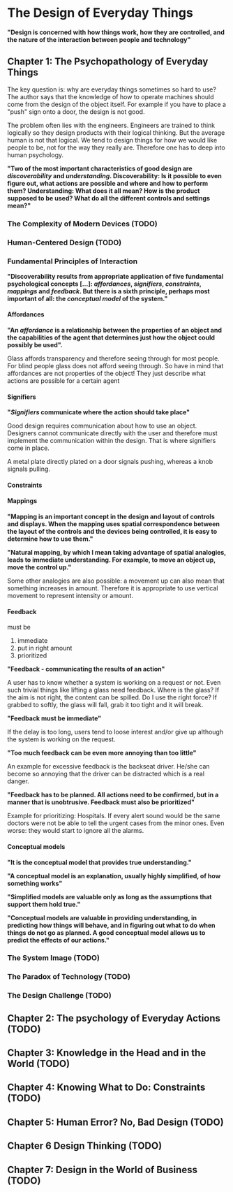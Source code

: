 # The Design of Everyday Things

__"Design is concerned with how things work, how they are controlled, and the nature of the interaction between people and technology"__

## Chapter 1: The Psychopathology of Everyday Things

The key question is: why are everyday things sometimes so hard to use? The author says that the knowledge of how to operate machines should come from the design of the object itself. For example if you have to place a "push" sign onto a door, the design is not good.

The problem often lies with the engineers. Engineers are trained to think logically so they design products with their logical thinking. But the average human is not that logical. We tend to design things for how we would like people to be, not for the way they really are. Therefore one has to deep into human psychology.

__"Two of the most important characteristics of good design are _discoverability_ and _understanding_. Discoverability: Is it possible to even figure out, what actions are possible and where and how to perform them? Understanding: What does it all mean? How is the product supposed to be used? What do all the different controls and settings mean?"__

### The Complexity of Modern Devices (TODO)

### Human-Centered Design (TODO)

### Fundamental Principles of Interaction

__"Discoverability results from appropriate application of five fundamental psychological concepts [...]: _affordances_, _signifiers_, _constraints_, _mappings_ and _feedback_. But there is a sixth principle, perhaps most important of all: the _conceptual model_ of the system."__

#### Affordances

__"An _affordance_ is a relationship between the properties of an object and the capabilities of the agent that determines just how the object could possibly be used".__

Glass affords transparency and therefore seeing through for most people. For blind people glass does not afford seeing through. So have in mind that affordances are not properties of the object! They just describe what actions are possible for a certain agent

#### Signifiers

__"_Signifiers_ communicate where the action should take place"__

Good design requires communication about how to use an object. Designers cannot communicate directly with the user and therefore must implement the communication within the design. That is where signifiers come in place. 

A metal plate directly plated on a door signals pushing, whereas a knob signals pulling.

#### Constraints

<!-- I did not read that yet -->

#### Mappings

__"Mapping is an important concept in the design and layout of controls and displays. When the mapping uses spatial correspondence between the layout of the controls and the devices being controlled, it is easy to determine how to use them."__

__"Natural mapping, by which I mean taking advantage of spatial analogies, leads to immediate understanding. For example, to move an object up, move the control up."__

Some other analogies are also possible: a movement up can also mean that something increases in amount. Therefore it is appropriate to use vertical movement to represent intensity or amount.

#### Feedback

must be
1. immediate
2. put in right amount
3. prioritized

__"Feedback - communicating the results of an action"__

A user has to know whether a system is working on a request or not. Even such trivial things like lifting a glass need feedback. Where is the glass? If the aim is not right, the content can be spilled. Do I use the right force? If grabbed to softly, the glass will fall, grab it too tight and it will break. 

__"Feedback must be immediate"__

If the delay is too long, users tend to loose interest and/or give up although the system is working on the request.

__"Too much feedback can be even more annoying than too little"__

An example for excessive feedback is the backseat driver. He/she can become so annoying that the driver can be distracted which is a real danger.

__"Feedback has to be planned. All actions need to be confirmed, but in a manner that is unobtrusive. Feedback must also be prioritized"__

Example for prioritizing: Hospitals. If every alert sound would be the same doctors were not be able to tell the urgent cases from the minor ones. Even worse: they would start to ignore all the alarms.

#### Conceptual models

__"It is the conceptual model that provides true understanding."__

__"A conceptual model is an explanation, usually highly simplified, of how something works"__

__"Simplified models are valuable only as long as the assumptions that support them hold true."__

__"Conceptual models are valuable in providing understanding, in predicting how things will behave, and in figuring out what to do when things do not go as planned. A good conceptual model allows us to predict the effects of our actions."__

### The System Image (TODO)

### The Paradox of Technology (TODO)

### The Design Challenge (TODO)

## Chapter 2: The psychology of Everyday Actions (TODO)

## Chapter 3: Knowledge in the Head and in the World (TODO)

## Chapter 4: Knowing What to Do: Constraints (TODO)

## Chapter 5: Human Error? No, Bad Design (TODO)

## Chapter 6 Design Thinking (TODO)

## Chapter 7: Design in the World of Business (TODO)